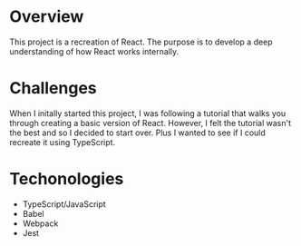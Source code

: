 # Overview
This project is a recreation of React. The purpose is to develop a deep understanding of how React works internally.

# Challenges
When I initally started this project, I was following a tutorial that walks you through creating a basic version of React.
However, I felt the tutorial wasn't the best and so I decided to start over. Plus I wanted to see if I could recreate it using TypeScript.

# Techonologies
- TypeScript/JavaScript
- Babel
- Webpack
- Jest